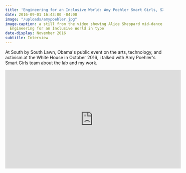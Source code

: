 ```yaml
---
title: 'Engineering for an Inclusive World: Amy Poehler Smart Girls, SXSL'
date: 2016-09-01 16:43:00 -04:00
image: "/uploads/amypoehler.jpg"
image-caption: a still from the video showing Alice Sheppard mid-dance in Seoul, with
  Engineering for an Inclusive World in type
date-display: November 2016
subtitle: Interview
---
```


At South by South Lawn, Obama's public event on the arts, technology, and activism at the White House in October 2016, i talked with Amy Poehler's Smart Girls team about the lab and my work. 

<iframe width="560" height="315" src="https://www.youtube.com/embed/Arbk_xnXUcc" frameborder="0" allowfullscreen></iframe>
